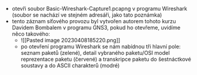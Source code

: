 - otevři soubor Basic-Wireshark-Capture1.pcapng v programu Wireshark (soubor se nachází ve stejném adresáři, jako tato poznámka)
- tento záznam síťového provozu byl vytvořen autorem tohoto kurzu Davidem Bombalem v programu GNS3, pokud ho otevřeme, uvidíme něco takového:
	- ![[Pasted image 20230408185220.png]]
	- po otevření programu Wireshark se nám nabídnou tři hlavní pole: seznam paketů (zelené), detail vybraného paketu/OSI model reprezentace paketu (červené) a transkripce paketu do šestnáctkové soustavy a do ASCII charakterů (modré)